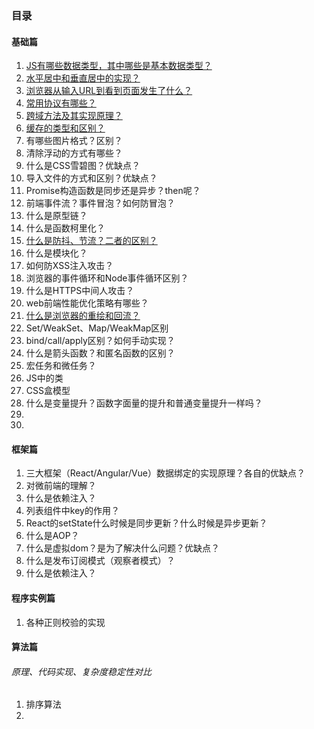 ### 目录


#### 基础篇

1. [JS有哪些数据类型，其中哪些是基本数据类型？](./answers/202108/JS数据类型.md)
2. [水平居中和垂直居中的实现？](./answers/202108/居中.md)
3. [浏览器从输入URL到看到页面发生了什么？](./answers/202108/浏览器输入url.md)
4. [常用协议有哪些？](./answers/202108/常用协议.md)
5. [跨域方法及其实现原理？](./answers/202108/跨域.md)
6. [缓存的类型和区别？](./answers/202108/缓存.md)
7. 有哪些图片格式？区别？
8. 清除浮动的方式有哪些？
9. 什么是CSS雪碧图？优缺点？
10. 导入文件的方式和区别？优缺点？
11. Promise构造函数是同步还是异步？then呢？
12. 前端事件流？事件冒泡？如何防冒泡？
13. 什么是原型链？
14. 什么是函数柯里化？
15. [什么是防抖、节流？二者的区别？](./answers/202108/防抖节流.md)
16. 什么是模块化？
17. 如何防XSS注入攻击？
18. 浏览器的事件循环和Node事件循环区别？
19. 什么是HTTPS中间人攻击？
20. web前端性能优化策略有哪些？
21. [什么是浏览器的重绘和回流？](./answers/202108/重绘和回流.md)
22. Set/WeakSet、Map/WeakMap区别
23. bind/call/apply区别？如何手动实现？
24. 什么是箭头函数？和匿名函数的区别？
25. 宏任务和微任务？
26. JS中的类
27. CSS盒模型
28. 什么是变量提升？函数字面量的提升和普通变量提升一样吗？
29. 
30. 


#### 框架篇
1. 三大框架（React/Angular/Vue）数据绑定的实现原理？各自的优缺点？
2. 对微前端的理解？
3. 什么是依赖注入？
4. 列表组件中key的作用？
5. React的setState什么时候是同步更新？什么时候是异步更新？
6. 什么是AOP？
7. 什么是虚拟dom？是为了解决什么问题？优缺点？
8. 什么是发布订阅模式（观察者模式）？
9. 什么是依赖注入？
#### 程序实例篇
1. 各种正则校验的实现

#### 算法篇
###### 原理、代码实现、复杂度稳定性对比
1. 排序算法
2. 